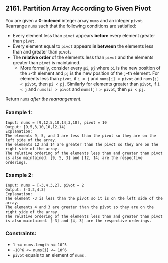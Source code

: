 ## 2161. Partition Array According to Given Pivot

You are given a **0-indexed** integer array ```nums``` and an integer ```pivot```. Rearrange ```nums``` such that the following conditions are satisfied:

* Every element less than ```pivot``` appears **before** every element greater than ```pivot```.
* Every element equal to ```pivot``` appears **in between** the elements less than and greater than ```pivot```.
* The **relative order** of the elements less than ```pivot``` and the elements greater than ```pivot``` is maintained.
    * More formally, consider every ```pi```, ```pj``` where ```pi``` is the new position of the ```i```-th element and ```pj``` is the new position of the ```j```-th element. For elements less than ```pivot```, if ```i < j``` and ```nums[i] < pivot``` and ```nums[j] < pivot```, then ```pi < pj```. Similarly for elements greater than ```pivot```, if ```i < j``` and ```nums[i] > pivot``` and ```nums[j] > pivot```, then ```pi < pj```.

Return ```nums``` *after the rearrangement*.

### Example 1:
```
Input: nums = [9,12,5,10,14,3,10], pivot = 10
Output: [9,5,3,10,10,12,14]
Explanation:
The elements 9, 5, and 3 are less than the pivot so they are on the left side of the array.
The elements 12 and 14 are greater than the pivot so they are on the right side of the array.
The relative ordering of the elements less than and greater than pivot is also maintained. [9, 5, 3] and [12, 14] are the respective orderings.
```
### Example 2:
```
Input: nums = [-3,4,3,2], pivot = 2
Output: [-3,2,4,3]
Explanation:
The element -3 is less than the pivot so it is on the left side of the array.
The elements 4 and 3 are greater than the pivot so they are on the right side of the array.
The relative ordering of the elements less than and greater than pivot is also maintained. [-3] and [4, 3] are the respective orderings.
```

### Constraints:

* ```1 <= nums.length <= 10^5```
* ```-10^6 <= nums[i] <= 10^6```
* ```pivot``` equals to an element of ```nums```.